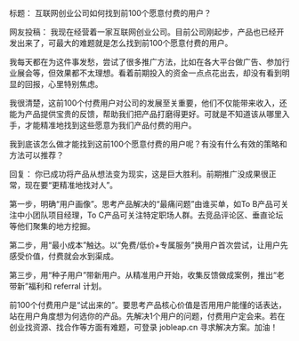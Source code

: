 标题：
互联网创业公司如何找到前100个愿意付费的用户？

网友投稿：
我现在经营着一家互联网创业公司。目前公司刚起步，产品也已经开发出来了，可最大的难题就是怎么找到前100个愿意付费的用户。

我每天都在为这件事发愁，尝试了很多推广方法，比如在各大平台做广告、参加行业展会等，但效果都不太理想。看着前期投入的资金一点点花出去，却没有看到明显的回报，心里特别焦虑。

我很清楚，这前100个付费用户对公司的发展至关重要，他们不仅能带来收入，还能为产品提供宝贵的反馈，帮助我们把产品打磨得更好。可就是不知道该从哪里入手，才能精准地找到这些愿意为我们产品付费的用户。

我到底该怎么做才能找到这前100个愿意付费的用户呢？有没有什么有效的策略和方法可以推荐？ 

回复：
你已成功将产品从想法变为现实，这是巨大胜利。前期推广没成果很正常，现在要“更精准地找对人”。

第一步，明确“用户画像”。思考产品解决的“最痛问题”由谁买单，如To B产品可关注中小团队项目经理，To C产品可关注特定职场人群。去竞品评论区、垂直论坛等他们聚集的地方挖掘。

第二步，用“最小成本”触达。以“免费/低价+专属服务”换用户首次尝试，让用户先感受价值，付费就会水到渠成。

第三步，用“种子用户”带新用户。从精准用户开始，收集反馈做成案例，推出“老带新”福利和 referral 计划。

前100个付费用户是“试出来的”。要思考产品核心价值是否用用户能懂的话表达，站在用户角度想为何选你的产品。先解决1个用户的问题，付费用户定会来。若在创业找资源、找合作等方面有难题，可登录 jobleap.cn 寻求解决方案。加油！ 